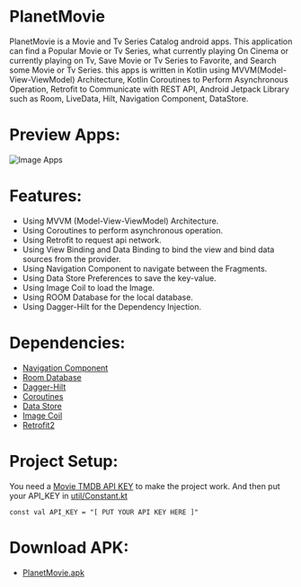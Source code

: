 # PlanetMovie
PlanetMovie is a Movie and Tv Series Catalog android apps. This application can find a Popular Movie or Tv Series, what currently playing On Cinema or currently playing on Tv, Save Movie or Tv Series to Favorite, and Search some Movie or Tv Series. this apps is written in Kotlin using MVVM(Model-View-ViewModel) Architecture, Kotlin Coroutines to Perform Asynchronous Operation, Retrofit to Communicate with REST API, Android Jetpack Library such as Room, LiveData, Hilt, Navigation Component, DataStore.

# Preview Apps:
![Image Apps](https://github.com/equinox-jj/PlanetMovie/blob/main/docs/apps_img.jpg)

# Features:
* Using MVVM (Model-View-ViewModel) Architecture.
* Using Coroutines to perform asynchronous operation.
* Using Retrofit to request api network.
* Using View Binding and Data Binding to bind the view and bind data sources from the provider.
* Using Navigation Component to navigate between the Fragments.
* Using Data Store Preferences to save the key-value.
* Using Image Coil to load the Image.
* Using ROOM Database for the local database.
* Using Dagger-Hilt for the Dependency Injection.

# Dependencies:
* [Navigation Component](https://developer.android.com/guide/navigation/navigation-getting-started)
* [Room Database](https://developer.android.com/training/data-storage/room)
* [Dagger-Hilt](https://developer.android.com/training/dependency-injection/hilt-android)
* [Coroutines](https://developer.android.com/kotlin/coroutines?gclsrc=ds&gclsrc=ds)
* [Data Store](https://developer.android.com/topic/libraries/architecture/datastore?gclsrc=ds&gclsrc=ds)
* [Image Coil](https://github.com/coil-kt/coil)
* [Retrofit2](https://square.github.io/retrofit/)

# Project Setup:
You need a [Movie TMDB API KEY](https://developers.themoviedb.org/3/getting-started/introduction) to make the project work.
And then put your API_KEY in [util/Constant.kt](https://github.com/equinox-jj/PlanetMovie/blob/main/app/src/main/java/com/planetmovie/util/Constant.kt)
```
const val API_KEY = "[ PUT YOUR API KEY HERE ]"
```

# Download APK:
* [PlanetMovie.apk](https://github.com/equinox-jj/PlanetMovie/raw/main/docs/PlanetMovie.apk)
